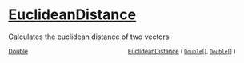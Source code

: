 # [EuclideanDistance](./DtwPy-100664155.md)

Calculates the euclidean distance of two vectors

<sub>[Double](https://docs.microsoft.com/en-us/dotnet/api/System.Double)</sub><img width=200/><sub>[EuclideanDistance](./DtwPy-100664155.md) ( [`Double`](https://docs.microsoft.com/en-us/dotnet/api/System.Double)[], [`Double`](https://docs.microsoft.com/en-us/dotnet/api/System.Double)[] )</sub><br>


